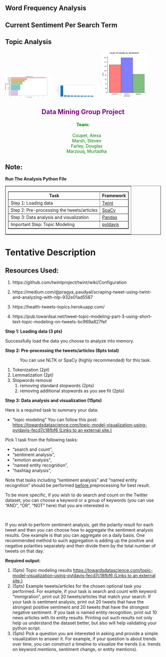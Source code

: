   <h2> Word Frequency Analysis </h2>
  <h2> Current Sentiment Per Search Term </h2>
<h2> Topic Analysis </h2>

<img src="./data/3.png?raw=true" width="30%" title="Visualization" width="30%">
<img src="./data/2.png?raw=true" width="30%" alt="Visualization" width="30%">
<img src="./data/1.png?raw=true" width="30%" alt="Visualization" width="30%">



<!-- <h1> Output Screenshots</h1> 

<h2> Word Frequency Analysis </h2>


![alt text](./data/3.png?raw=true "Title")

<h2> Topic Analysis </h2>

![alt text](./data/2.png?raw=true "Title")

<h2> Current Sentiment Per Search Term </h2>


![alt text](./data/1.png?raw=true "Title")
 -->

<h2 style="color: purple; text-align:center">Data Mining Group Project </h2>

<h4 style="color: green; text-align:center"><b>Team:</b></h4>
<div >
<ol  style="color: green; text-align:center; list-style:none">
<li>
Coupet, Alexa
</li>
<li>
Marsh, Steven
</li>
<li>
Farley, Douglas</li>
<li>
                    Marzouq, Murtadha 
</li>
</ol>                    
</div>




<h2>Note:</h2> <b> Run The Analysis Python File</b>

 <table border="1" width = "100%">                    <tr>             <td>                <table border = "1" width = "100%">                   <tr>                      <th>Task</th>                      <th>Framework</th>                   </tr>                   <tr>                      <td>Step 1: Loading data</td>                      <td><a href="https://github.com/twintproject/twint">Twint</a></td>                   </tr>                   <tr>                      <td>Step 2: Pre-processing the tweets/articles </td>                      <td><a href="https://spacy.io/usage/v3-2">SpaCy</a></td>   
 <tr>
 <td> Step 3: Data analysis and visualization</td> 
  <td><a href="https://pandas.pydata.org/">Pandas</a></td> 
    <tr>
   <td> Important Step: Topic Modeling</td> 
  <td><a href="https://scikit-learn.org/stable/model_selection.html#model-selection/">pyldavis</a></td> 
         </tr>      
 </tr>
 </tr>                </table>             </td>          </tr>                 </table>

<div class="show-content user_content clearfix enhanced">
  <h1 class="page-title">Tentative Description</h1>
  
  
<h2><b>Resources Used:</b></h2>
<ol>
<li>
<p> https://github.com/twintproject/twint/wiki/Configuration </p>
</li>
<li>
<p>https://medium.com/@pragya_paudyal/scraping-tweet-using-twint-and-analyzing-with-nlp-932e01ad5587</p>
</li>

<li>
<p> https://health-tweets-topics.herokuapp.com/ </p>
</li>

<li>
<p> https://pub.towardsai.net/tweet-topic-modeling-part-3-using-short-text-topic-modeling-on-tweets-bc969a827fef </p>
</li>

  </ol>
<p><strong>Step 1: Loading data (3 pts)</strong></p>
<p>Successfully load the data you choose to analyze into memory.</p>
<p><strong>Step 2: Pre-processing the tweets/articles (8pts total)</strong></p>
<p>&nbsp;&nbsp;&nbsp;&nbsp;&nbsp;&nbsp;&nbsp;&nbsp;&nbsp;&nbsp;&nbsp; You can use NLTK or SpaCy (highly recommended) for this task.</p>
<ol>
<li>Tokenization (2pt)</li>
<li>Lemmatization (2pt)</li>
<li>Stopwords removal
<ol>
<li>removing standard stopwords (2pts)</li>
<li>removing additional stopwords as you see fit (2pts)</li>
</ol>
</li>
</ol>
<p><strong>Step 3: Data analysis and visualization (15pts)</strong></p>
<p>Here is a required task to summary your data:</p>
<ul>
<li>“topic modeling” You can follow this post: <a href="https://towardsdatascience.com/topic-model-visualization-using-pyldavis-fecd7c18fbf6" target="_blank" class="external" rel="noreferrer noopener"><span>https://towardsdatascience.com/topic-model-visualization-using-pyldavis-fecd7c18fbf6</span><span aria-hidden="true" class="ui-icon ui-icon-extlink ui-icon-inline" title="Links to an external site."></span><span class="screenreader-only">&nbsp;(Links to an external site.)</span></a>&nbsp;</li>
</ul>
<p>Pick 1 task from the following tasks:&nbsp;</p>
<ul>
<li>“search and count”,</li>
<li>“sentiment analysis”,</li>
<li>"emotion analysis",</li>
<li>“named entity recognition”,</li>
<li>“hashtag analysis”,&nbsp;</li>
</ul>
<p>Note that tasks including “sentiment analysis” and “named entity recognition” should be performed<span>&nbsp;</span><u>before&nbsp;</u>preprocessing for best result.</p>
<p>To be more specific, if you wish to do search and count on the Twitter dataset, you can choose a keyword or a group of keywords (you can use “AND”, “OR”, “NOT” here) that you are interested in.</p>
<p>&nbsp;</p>
<p>If you wish to perform sentiment analysis, get the polarity result for each tweet and then you can choose how to aggregate the sentiment analysis results. One example is that you can aggregate on a daily basis. One recommended method to such aggregation is adding up the positive and negative polarities separately and then divide them by the total number of tweets on that day.</p>
<p><strong>Required output:</strong></p>
<ol>
<li>(5pts) Topic modeling results <a href="https://towardsdatascience.com/topic-model-visualization-using-pyldavis-fecd7c18fbf6" target="_blank" class="external" rel="noreferrer noopener"><span>https://towardsdatascience.com/topic-model-visualization-using-pyldavis-fecd7c18fbf6</span><span aria-hidden="true" class="ui-icon ui-icon-extlink ui-icon-inline" title="Links to an external site."></span><span class="screenreader-only">&nbsp;(Links to an external site.)</span></a> &nbsp;</li>
<li>(5pts) Example tweets/articles for the chosen optional task you performed. For example, if your task is search and count with keyword “immigration”, print out 20 tweets/articles that match your search. If your task is sentiment analysis, print out 20 tweets that have the strongest positive sentiment and 20 tweets that have the strongest negative sentiment. If you task is named entity recognition, print out 10 news articles with its entity results. Printing out such results not only help us understand the dataset better, but also will help validating your python script.</li>
<li><span>(5pts) Pick a question you are interested in asking and provide a simple visualization to answer it. For example, if your question is about trends over time, you can construct a timeline to visualize the trends (i.e. trends on keyword mentions, sentiment change, or entity mentions).</span></li>
</ol>
  
</div>
